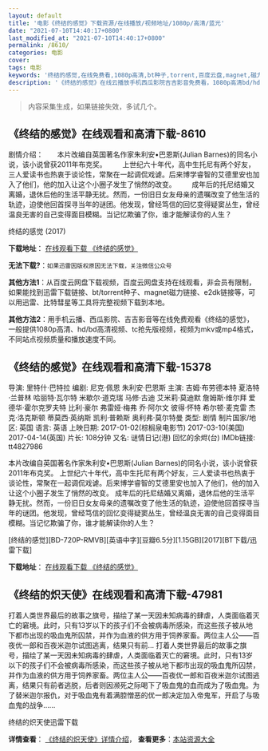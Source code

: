 ```yaml
---
layout: default
title: '电影《终结的感觉》下载资源/在线播放/视频地址/1080p/高清/蓝光'
date: "2021-07-10T14:40:17+0800"
last_modified_at: "2021-07-10T14:40:17+0800"
permalink: /8610/
categories: 电影
cover:
tags: 电影
keywords: '终结的感觉,在线免费看,1080p高清,bt种子,torrent,百度云盘,magnet,磁力链,迅雷下载资源'
description: '《终结的感觉》在线云播放手机西瓜影院吉吉影音免费看，1080p高清bd/hd未删减完整版和tc抢先枪版，mkv/mp4格式，附带bt/torrent种子、magnet/磁力链、百度云盘、网盘资源迅雷下载链接'
---
```


>内容采集生成，如果链接失效，多试几个。


## 《终结的感觉》在线观看和高清下载-8610

剧情介绍：　　本片改编自英国著名作家朱利安•巴恩斯(Julian Barnes)的同名小说，该小说曾获2011年布克奖。 　　上世纪六十年代，高中生托尼有两个好友，三人爱读书也热衷于谈论性，常聚在一起调侃戏谑。后来博学睿智的艾德里安也加入了他们，他的加入让这个小圈子发生了悄然的改变。 　　成年后的托尼结婚又离婚，退休后他的生活平静无扰。然而，一份旧日女友母亲的遗嘱改变了他生活的轨迹，迫使他回首探寻当年的谜团。他发现，曾经笃信的回忆变得疑窦丛生，曾经温良无害的自己变得面目模糊。当记忆欺骗了你，谁才能解读你的人生？


终结的感觉 (2017)

**下载地址**： [在线观看下载 《终结的感觉》](https://www.btbtdy.me/btdy/dy10718.html) 


**无法下载?**：`如果迅雷因版权原因无法下载，关注微信公众号 `

**其他方法1**：从百度云网盘下载视频，百度云网盘支持在线观看，非会员有限制，如果能找到迅雷下载链接、bt/torrent种子、magnet磁力链接、e2dk链接等，可以用迅雷、比特彗星等工具将完整视频下载到本地。

**其他方法2**：用手机云播、西瓜影院、吉吉影音等在线免费观看《终结的感觉》，一般提供1080p高清、hd/bd高清视频、tc抢先版视频，视频为mkv或mp4格式，不同站点视频质量和播放速度不同。


## 《终结的感觉》在线观看和高清下载-15378

导演: 里特什·巴特拉 编剧: 尼克·佩恩 朱利安·巴恩斯 主演: 吉姆·布劳德本特 夏洛特·兰普林 哈丽特·瓦尔特 米歇尔·道克瑞 马修·古迪 艾米莉·莫迪默 詹姆斯·维尔拜 爱德华·霍尔克罗夫特 比利·豪尔 弗雷娅·梅弗 乔·阿尔文 彼得·怀特 希尔顿·麦克雷 杰克·洛克斯顿 蒂莫西·英纳斯 凯利·普赖斯 奥利弗·莫尔特曼 类型: 剧情 制片国家/地区: 英国 语言: 英语 上映日期: 2017-01-02(棕榈泉电影节) 2017-03-10(美国) 2017-04-14(英国) 片长: 108分钟 又名: 谜情日记(港) 回忆的余烬(台) IMDb链接: tt4827986

本片改编自英国著名作家朱利安•巴恩斯(Julian Barnes)的同名小说，该小说曾获2011年布克奖。 上世纪六十年代，高中生托尼有两个好友，三人爱读书也热衷于谈论性，常聚在一起调侃戏谑。后来博学睿智的艾德里安也加入了他们，他的加入让这个小圈子发生了悄然的改变。 成年后的托尼结婚又离婚，退休后他的生活平静无扰。然而，一份旧日女友母亲的遗嘱改变了他生活的轨迹，迫使他回首探寻当年的谜团。他发现，曾经笃信的回忆变得疑窦丛生，曾经温良无害的自己变得面目模糊。当记忆欺骗了你，谁才能解读你的人生？


[终结的感觉][BD-720P-RMVB][英语中字][豆瓣6.5分][1.15GB][2017][BT下载/迅雷下载]

**下载地址**： [在线观看下载 《终结的感觉》](https://www.btdx8.com/torrent/zjdgj_2017.html) 


## 《终结的炽天使》在线观看和高清下载-47981

打着人类世界最后的故事之旗号，描绘了某一天因未知病毒的肆虐，人类面临着灭亡的窘境。此时，只有13岁以下的孩子们不会被病毒所感染，而这些孩子被从地下都市出现的吸血鬼所囚禁，并作为血液的供方用于饲养家畜。两位主人公——百夜优一郎和百夜米迦尔试图逃离，结果只有前... 打着人类世界最后的故事之旗号，描绘了某一天因未知病毒的肆虐，人类面临着灭亡的窘境。此时，只有13岁以下的孩子们不会被病毒所感染，而这些孩子被从地下都市出现的吸血鬼所囚禁，并作为血液的供方用于饲养家畜。两位主人公——百夜优一郎和百夜米迦尔试图逃离，结果只有前者逃脱，后者则因濒死之际喝下了吸血鬼的血而成为了吸血鬼。为了替米迦尔报仇，对于吸血鬼有着满腔憎恶的优一郎决定加入帝鬼军，开启了与吸血鬼的战争……


终结的炽天使迅雷下载

**详情查看**： [《终结的炽天使》详情介绍](/movie/47981/)， **查看更多**：[本站资源大全](/movie/t/all/)

